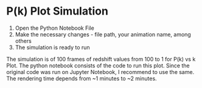 # P(k) Plot Simulation
1. Open the Python Notebook File
2. Make the necessary changes - file path, your animation name, among others
3. The simulation is ready to run

The simulation is of 100 frames of redshift values from 100 to 1 for P(k) vs k Plot. The python notebook consists of the code to run this plot.
Since the original code was run on Jupyter Notebook, I recommend to use the same. The rendering time depends from ~1 minutes to ~2 minutes.

